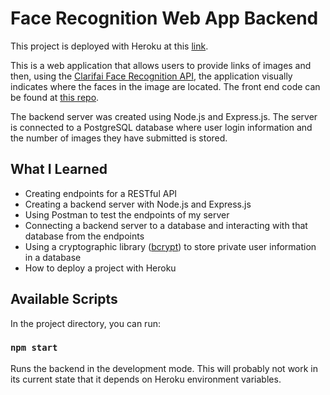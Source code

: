 
# Face Recognition Web App Backend

This project is deployed with Heroku at this [link](https://frontend-face-recognition.herokuapp.com/).

This is a web application that allows users to provide links of images
and then, using the [Clarifai Face Recognition API](https://clarifai.com/models/face-detection-image-recognition-model-a403429f2ddf4b49b307e318f00e528b-detection),
the application visually indicates where the faces in the image are located. The front end code can be found at [this repo](https://github.com/AustinMoninger/face-recognition).

The backend server was created using Node.js and Express.js. The server is connected to a PostgreSQL database where user login information and the number of images they have submitted is stored.

## What I Learned

* Creating endpoints for a RESTful API
* Creating a backend server with Node.js and Express.js
* Using Postman to test the endpoints of my server
* Connecting a backend server to a database and interacting with that database from the endpoints
* Using a cryptographic library ([bcrypt](https://www.npmjs.com/package/bcrypt)) to store private user information in a database
* How to deploy a project with Heroku

## Available Scripts

In the project directory, you can run:

### `npm start`

Runs the backend in the development mode. This will probably not work in its current state that it depends on Heroku environment variables.


